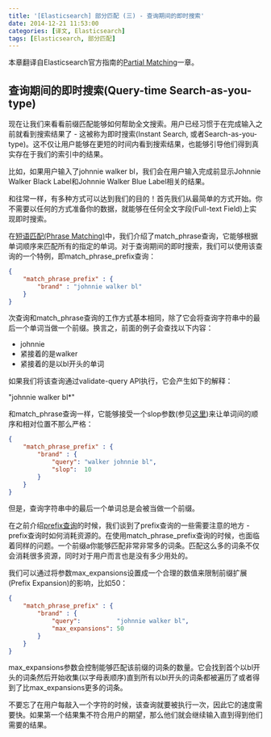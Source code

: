 ```yaml
---
title: '[Elasticsearch] 部分匹配 (三) - 查询期间的即时搜索'
date: 2014-12-21 11:53:00
categories: [译文, Elasticsearch]
tags: [Elasticsearch, 部分匹配]
---
```


本章翻译自Elasticsearch官方指南的[Partial Matching](http://www.elasticsearch.org/guide/en/elasticsearch/guide/current/partial-matching.html)一章。

## 查询期间的即时搜索(Query-time Search-as-you-type)

现在让我们来看看前缀匹配能够如何帮助全文搜索。用户已经习惯于在完成输入之前就看到搜索结果了 - 这被称为即时搜索(Instant Search, 或者Search-as-you-type)。这不仅让用户能够在更短的时间内看到搜索结果，也能够引导他们得到真实存在于我们的索引中的结果。

<!-- More -->

比如，如果用户输入了johnnie walker bl，我们会在用户输入完成前显示Johnnie Walker Black Label和Johnnie Walker Blue Label相关的结果。

和往常一样，有多种方式可以达到我们的目的！首先我们从最简单的方式开始。你不需要以任何的方式准备你的数据，就能够在任何全文字段(Full-text Field)上实现即时搜索。

在[短语匹配(Phrase Matching)](http://www.elasticsearch.org/guide/en/elasticsearch/guide/current/phrase-matching.html)中，我们介绍了match_phrase查询，它能够根据单词顺序来匹配所有的指定的单词。对于查询期间的即时搜索，我们可以使用该查询的一个特例，即match_phrase_prefix查询：

```json
{
    "match_phrase_prefix" : {
        "brand" : "johnnie walker bl"
    }
}
```

次查询和match_phrase查询的工作方式基本相同，除了它会将查询字符串中的最后一个单词当做一个前缀。换言之，前面的例子会查找以下内容：

- johnnie
- 紧接着的是walker
- 紧接着的是以bl开头的单词

如果我们将该查询通过validate-query API执行，它会产生如下的解释：

"johnnie walker bl*"

和match_phrase查询一样，它能够接受一个slop参数(参见[这里](http://www.elasticsearch.org/guide/en/elasticsearch/guide/current/slop.html))来让单词间的顺序和相对位置不那么严格：

```json
{
    "match_phrase_prefix" : {
        "brand" : {
            "query": "walker johnnie bl", 
            "slop":  10
        }
    }
}
```

但是，查询字符串中的最后一个单词总是会被当做一个前缀。

在之前介绍[prefix查询](http://www.elasticsearch.org/guide/en/elasticsearch/guide/current/prefix-query.html)的时候，我们谈到了prefix查询的一些需要注意的地方 - prefix查询时如何消耗资源的。在使用match_phrase_prefix查询的时候，也面临着同样的问题。一个前缀a你能够匹配非常非常多的词条。匹配这么多的词条不仅会消耗很多资源，同时对于用户而言也是没有多少用处的。

我们可以通过将参数max_expansions设置成一个合理的数值来限制前缀扩展(Prefix Expansion)的影响，比如50：

```json
{
    "match_phrase_prefix" : {
        "brand" : {
            "query":          "johnnie walker bl",
            "max_expansions": 50
        }
    }
}
```

max_expansions参数会控制能够匹配该前缀的词条的数量。它会找到首个以bl开头的词条然后开始收集(以字母表顺序)直到所有以bl开头的词条都被遍历了或者得到了比max_expansions更多的词条。

不要忘了在用户每敲入一个字符的时候，该查询就要被执行一次，因此它的速度需要快。如果第一个结果集不符合用户的期望，那么他们就会继续输入直到得到他们需要的结果。

